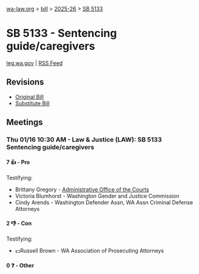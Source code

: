 [wa-law.org](/) > [bill](/bill/) > [2025-26](/bill/2025-26/) > [SB 5133](/bill/2025-26/sb/5133/)

# SB 5133 - Sentencing guide/caregivers
[leg.wa.gov](https://app.leg.wa.gov/billsummary?BillNumber=5133&Year=2025&Initiative=false) | [RSS Feed](./rss.xml)

## Revisions
* [Original Bill](1/)
* [Substitute Bill](S/)

## Meetings
### Thu 01/16 10:30 AM - Law & Justice (LAW): SB 5133 Sentencing guide/caregivers
#### 7 👍 - Pro
Testifying:
* Brittany Gregory - [Administrative Office of the Courts](/org/administrative_office_of_the_courts/)
* Victoria Blumhorst - Washington Gender and Justice Commission
* Cindy Arends - Washington Defender Assn, WA Assn Criminal Defense Attorneys

#### 2 👎 - Con
Testifying:
* 💵Russell Brown - WA Association of Prosecuting Attorneys

#### 0 ❓ - Other
